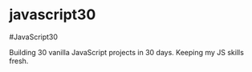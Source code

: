 # javascript30
#JavaScript30

Building 30 vanilla JavaScript projects in 30 days.
Keeping my JS skills fresh.
